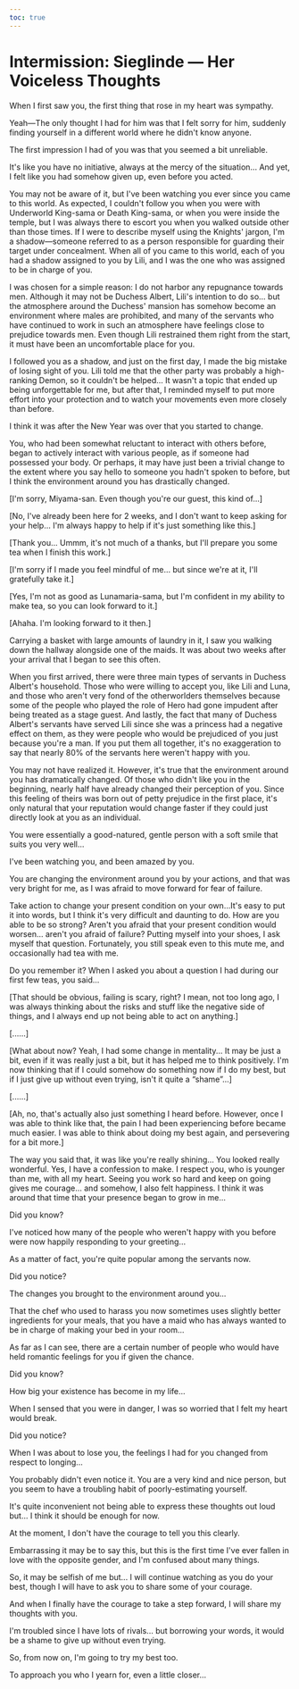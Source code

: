 ```yaml
---
toc: true
---
```


# Intermission: Sieglinde — Her Voiceless Thoughts

When I first saw you, the first thing that rose in my heart was sympathy.

Yeah—The only thought I had for him was that I felt sorry for him, suddenly
finding yourself in a different world where he didn't know anyone.

The first impression I had of you was that you seemed a bit unreliable.

It's like you have no initiative, always at the mercy of the situation... And
yet, I felt like you had somehow given up, even before you acted.

You may not be aware of it, but I've been watching you ever since you came to
this world. As expected, I couldn't follow you when you were with Underworld
King-sama or Death King-sama, or when you were inside the temple, but I was
always there to escort you when you walked outside other than those times. If I
were to describe myself using the Knights' jargon, I'm a shadow—someone referred
to as a person responsible for guarding their target under concealment. When all
of you came to this world, each of you had a shadow assigned to you by Lili, and
I was the one who was assigned to be in charge of you.

I was chosen for a simple reason: I do not harbor any repugnance towards men.
Although it may not be Duchess Albert, Lili's intention to do so... but the
atmosphere around the Duchess' mansion has somehow become an environment where
males are prohibited, and many of the servants who have continued to work in
such an atmosphere have feelings close to prejudice towards men. Even though
Lili restrained them right from the start, it must have been an uncomfortable
place for you.

I followed you as a shadow, and just on the first day, I made the big mistake of
losing sight of you. Lili told me that the other party was probably a
high-ranking Demon, so it couldn't be helped... It wasn't a topic that ended up
being unforgettable for me, but after that, I reminded myself to put more effort
into your protection and to watch your movements even more closely than before.

I think it was after the New Year was over that you started to change.

You, who had been somewhat reluctant to interact with others before, began to
actively interact with various people, as if someone had possessed your body. Or
perhaps, it may have just been a trivial change to the extent where you say
hello to someone you hadn't spoken to before, but I think the environment around
you has drastically changed.

[I'm sorry, Miyama-san. Even though you're our guest, this kind of...]

[No, I've already been here for 2 weeks, and I don't want to keep asking for
your help... I'm always happy to help if it's just something like this.]

[Thank you... Ummm, it's not much of a thanks, but I'll prepare you some tea
when I finish this work.]

[I'm sorry if I made you feel mindful of me... but since we're at it, I'll
gratefully take it.]

[Yes, I'm not as good as Lunamaria-sama, but I'm confident in my ability to make
tea, so you can look forward to it.]

[Ahaha. I'm looking forward to it then.]

Carrying a basket with large amounts of laundry in it, I saw you walking down
the hallway alongside one of the maids. It was about two weeks after your
arrival that I began to see this often.

When you first arrived, there were three main types of servants in Duchess
Albert's household. Those who were willing to accept you, like Lili and Luna,
and those who aren't very fond of the otherworlders themselves because some of
the people who played the role of Hero had gone impudent after being treated as
a stage guest. And lastly, the fact that many of Duchess Albert's servants have
served Lili since she was a princess had a negative effect on them, as they were
people who would be prejudiced of you just because you're a man. If you put them
all together, it's no exaggeration to say that nearly 80% of the servants here
weren't happy with you.

You may not have realized it. However, it's true that the environment around you
has dramatically changed. Of those who didn't like you in the beginning, nearly
half have already changed their perception of you. Since this feeling of theirs
was born out of petty prejudice in the first place, it's only natural that your
reputation would change faster if they could just directly look at you as an
individual.

You were essentially a good-natured, gentle person with a soft smile that suits
you very well...

I've been watching you, and been amazed by you.

You are changing the environment around you by your actions, and that was very
bright for me, as I was afraid to move forward for fear of failure.

Take action to change your present condition on your own...It's easy to put it
into words, but I think it's very difficult and daunting to do. How are you able
to be so strong? Aren't you afraid that your present condition would worsen...
aren't you afraid of failure? Putting myself into your shoes, I ask myself that
question. Fortunately, you still speak even to this mute me, and occasionally
had tea with me.

Do you remember it? When I asked you about a question I had during our first few
teas, you said...

[That should be obvious, failing is scary, right? I mean, not too long ago, I
was always thinking about the risks and stuff like the negative side of things,
and I always end up not being able to act on anything.]

[......]

[What about now? Yeah, I had some change in mentality... It may be just a bit,
even if it was really just a bit, but it has helped me to think positively. I'm
now thinking that if I could somehow do something now if I do my best, but if I
just give up without even trying, isn't it quite a “shame”...]

[......]

[Ah, no, that's actually also just something I heard before. However, once I was
able to think like that, the pain I had been experiencing before became much
easier. I was able to think about doing my best again, and persevering for a bit
more.]

The way you said that, it was like you're really shining... You looked really
wonderful. Yes, I have a confession to make. I respect you, who is younger than
me, with all my heart. Seeing you work so hard and keep on going gives me
courage... and somehow, I also felt happiness. I think it was around that time
that your presence began to grow in me...

Did you know?

I've noticed how many of the people who weren't happy with you before were now
happily responding to your greeting...

As a matter of fact, you're quite popular among the servants now.

Did you notice?

The changes you brought to the environment around you...

That the chef who used to harass you now sometimes uses slightly better
ingredients for your meals, that you have a maid who has always wanted to be in
charge of making your bed in your room...

As far as I can see, there are a certain number of people who would have held
romantic feelings for you if given the chance.

Did you know?

How big your existence has become in my life...

When I sensed that you were in danger, I was so worried that I felt my heart
would break.

Did you notice?

When I was about to lose you, the feelings I had for you changed from respect to
longing...

You probably didn't even notice it. You are a very kind and nice person, but you
seem to have a troubling habit of poorly-estimating yourself.

It's quite inconvenient not being able to express these thoughts out loud but...
I think it should be enough for now.

At the moment, I don't have the courage to tell you this clearly.

Embarrassing it may be to say this, but this is the first time I've ever fallen
in love with the opposite gender, and I'm confused about many things.

So, it may be selfish of me but... I will continue watching as you do your best,
though I will have to ask you to share some of your courage.

And when I finally have the courage to take a step forward, I will share my
thoughts with you.

I'm troubled since I have lots of rivals... but borrowing your words, it would
be a shame to give up without even trying.

So, from now on, I'm going to try my best too.

To approach you who I yearn for, even a little closer...
